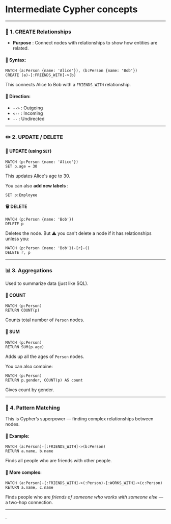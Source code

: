 # **Intermediate Cypher** concepts

---

### 🔗 1. **CREATE Relationships**

* **Purpose** : Connect nodes with relationships to show how entities are related.

#### 🔹 Syntax:

```cypher
MATCH (a:Person {name: 'Alice'}), (b:Person {name: 'Bob'})
CREATE (a)-[:FRIENDS_WITH]->(b)
```

This connects Alice to Bob with a `FRIENDS_WITH` relationship.

#### 🔄 Direction:

* `-->` : Outgoing
* `<--` : Incoming
* `--` : Undirected

---

### ✏️ 2. **UPDATE / DELETE**

#### 🔹 UPDATE (using `SET`)

```cypher
MATCH (p:Person {name: 'Alice'})
SET p.age = 30
```

This updates Alice's age to 30.

You can also  **add new labels** :

```cypher
SET p:Employee
```

#### 🗑️ DELETE

```cypher
MATCH (p:Person {name: 'Bob'})
DELETE p
```

Deletes the node. But ⚠️ you can't delete a node if it has relationships unless you:

```cypher
MATCH (p:Person {name: 'Bob'})-[r]-()
DELETE r, p
```

---

### 📊 3. **Aggregations**

Used to summarize data (just like SQL).

#### 🔸 COUNT

```cypher
MATCH (p:Person)
RETURN COUNT(p)
```

Counts total number of `Person` nodes.

#### 🔸 SUM

```cypher
MATCH (p:Person)
RETURN SUM(p.age)
```

Adds up all the ages of `Person` nodes.

You can also combine:

```cypher
MATCH (p:Person)
RETURN p.gender, COUNT(p) AS count
```

Gives count by gender.

---

### 🧩 4. **Pattern Matching**

This is Cypher’s superpower — finding complex relationships between nodes.

#### 🔹 Example:

```cypher
MATCH (a:Person)-[:FRIENDS_WITH]->(b:Person)
RETURN a.name, b.name
```

Finds all people who are friends with other people.

#### 🔹 More complex:

```cypher
MATCH (a:Person)-[:FRIENDS_WITH]->(:Person)-[:WORKS_WITH]->(c:Person)
RETURN a.name, c.name
```

Finds people who are *friends of someone who works with someone else* — a two-hop connection.

---

.

